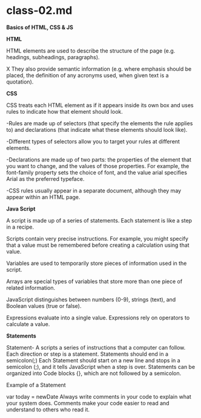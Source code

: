 # class-02.md

**Basics of HTML, CSS & JS**

**HTML**

HTML elements are used to describe the structure of the page (e.g. headings, subheadings, paragraphs).

X They also provide semantic information (e.g. where emphasis should be placed, the definition of any acronyms used, when given text is a quotation).

**CSS**

CSS treats each HTML element as if it appears inside its own box and uses rules to indicate how that element should look.

-Rules are made up of selectors (that specify the elements the rule applies to) and declarations (that indicate what these elements should look like).

-Different types of selectors allow you to target your rules at different elements.

-Declarations are made up of two parts: the properties of the element that you want to change, and the values of those properties. For example, the font-family property sets the choice of font, and the value arial specifies Arial as the preferred typeface.

-CSS rules usually appear in a separate document, although they may appear within an HTML page.


**Java Script** 

A script is made up of a series of statements. Each statement is like a step in a recipe.

Scripts contain very precise instructions. For example, you might specify that a value must be remembered before creating a calculation using that value.

Variables are used to temporarily store pieces of information used in the script.

Arrays are special types of variables that store more than one piece of related information.

JavaScript distinguishes between numbers (0-9), strings (text), and Boolean values (true or false).

Expressions evaluate into a single value. Expressions rely on operators to calculate a value.

**Statements**

Statement- A scripts a series of instructions that a computer can follow. Each direction or step is a statement. Statements should end in a semicolon(;) Each Statement should start on a new line and stops in a semicolon (;), and it tells JavaScript when a step is over. Statements can be organized into Code blocks {}, which are not followed by a semicolon.

Example of a Statement

var today = newDate
Always write comments in your code to explain what your system does. Comments make your code easier to read and understand to others who read it.


